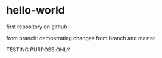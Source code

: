 hello-world
===========

first repository on github

from branch: demostrating changes from branch and master.

TESTING PURPOSE ONLY
